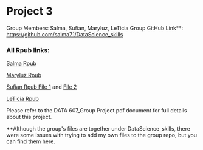 # Project 3
Group Members: Salma, Sufian, Maryluz, LeTicia
Group GitHub Link**: https://github.com/salma71/DataScience_skills 

### All Rpub links:
[Salma Rpub](http://www.rpubs.com/salmaeng/ds_skills_607) 

[Maryluz Rpub](http://rpubs.com/ltcancel/Project3_SimplyHiredData)  

[Sufian Rpub File 1](http://rpubs.com/ssufian/539224) and [File 2](http://www.rpubs.com/ssufian/540742)

[LeTicia Rpub](http://rpubs.com/ltcancel/Project3_SimplyHiredData)

Please refer to the DATA 607_Group Project.pdf document for full details about this project. 


**Although the group's files are together under DataScience_skills, there were some issues with trying to add my own files to the group repo, but you can find them here. 
